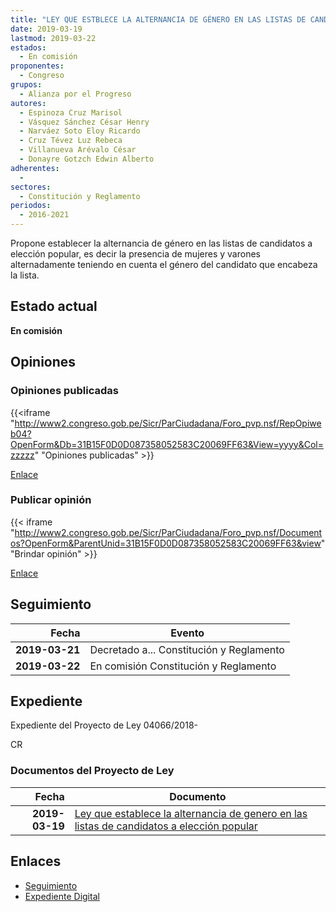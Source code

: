 ```yaml
---
title: "LEY QUE ESTBLECE LA ALTERNANCIA DE GÉNERO EN LAS LISTAS DE CANDIDATOS A ELECCIÓN POPULAR"
date: 2019-03-19
lastmod: 2019-03-22
estados: 
  - En comisión
proponentes: 
  - Congreso
grupos: 
  - Alianza por el Progreso
autores: 
  - Espinoza Cruz Marisol
  - Vásquez Sánchez César Henry
  - Narváez Soto Eloy Ricardo
  - Cruz Tévez Luz Rebeca
  - Villanueva Arévalo César
  - Donayre Gotzch Edwin Alberto
adherentes: 
  - 
sectores: 
  - Constitución y Reglamento
periodos: 
  - 2016-2021
---
```


Propone establecer la alternancia de género en las listas de candidatos a elección popular, es decir la presencia de mujeres y varones alternadamente teniendo en cuenta el género del candidato que encabeza la lista.


## Estado actual

**En comisión**

## Opiniones

### Opiniones publicadas

{{<iframe "http://www2.congreso.gob.pe/Sicr/ParCiudadana/Foro_pvp.nsf/RepOpiweb04?OpenForm&Db=31B15F0D0D087358052583C20069FF63&View=yyyy&Col=zzzzz" "Opiniones publicadas" >}}

[Enlace](http://www2.congreso.gob.pe/Sicr/ParCiudadana/Foro_pvp.nsf/RepOpiweb04?OpenForm&Db=31B15F0D0D087358052583C20069FF63&View=yyyy&Col=zzzzz)
### Publicar opinión

{{< iframe "http://www2.congreso.gob.pe/Sicr/ParCiudadana/Foro_pvp.nsf/Documentos?OpenForm&ParentUnid=31B15F0D0D087358052583C20069FF63&view" "Brindar opinión" >}}

[Enlace](http://www2.congreso.gob.pe/Sicr/ParCiudadana/Foro_pvp.nsf/Documentos?OpenForm&ParentUnid=31B15F0D0D087358052583C20069FF63&view)

## Seguimiento

| Fecha | Evento |
|------:|--------|
| **2019-03-21** | Decretado a... Constitución y Reglamento|
| **2019-03-22** | En comisión Constitución y Reglamento|


## Expediente

Expediente del Proyecto de Ley 04066/2018-

CR


### Documentos del Proyecto de Ley

| Fecha | Documento |
|------:|--------|
| **2019-03-19** | [Ley que establece la alternancia de genero en las listas de candidatos a elección popular](http://www.leyes.congreso.gob.pe/Documentos/2016_2021/Proyectos_de_Ley_y_de_Resoluciones_Legislativas/PL0406620190319..pdf) |

## Enlaces 

- [Seguimiento](http://www2.congreso.gob.pe/Sicr/TraDocEstProc/CLProLey2016.nsf/f7fff46988ca05b1052578e100829cc7/3d7355c8c78ba0a5052583c2006fe651?OpenDocument)
- [Expediente Digital](http://www2.congreso.gob.pe/Sicr/TraDocEstProc/CLProLey2016.nsf/f7fff46988ca05b1052578e100829cc7/3d7355c8c78ba0a5052583c2006fe651?OpenDocument&Click=05257FB7005EB655.eb71d0cf91d8294e05256cdf006b5706/$Body/0.1C6C)
